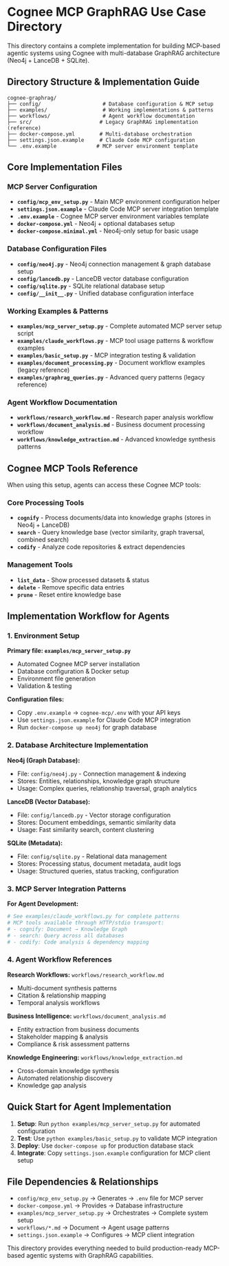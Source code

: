 # Cognee MCP GraphRAG Use Case Directory

This directory contains a complete implementation for building MCP-based agentic systems using Cognee with multi-database GraphRAG architecture (Neo4j + LanceDB + SQLite).

## Directory Structure & Implementation Guide

```
cognee-graphrag/
├── config/                    # Database configuration & MCP setup
├── examples/                  # Working implementations & patterns
├── workflows/                 # Agent workflow documentation  
├── src/                      # Legacy GraphRAG implementation (reference)
├── docker-compose.yml        # Multi-database orchestration
├── settings.json.example     # Claude Code MCP configuration
└── .env.example             # MCP server environment template
```

## Core Implementation Files

### MCP Server Configuration
- **`config/mcp_env_setup.py`** - Main MCP environment configuration helper
- **`settings.json.example`** - Claude Code MCP server integration template
- **`.env.example`** - Cognee MCP server environment variables template
- **`docker-compose.yml`** - Neo4j + optional databases setup
- **`docker-compose.minimal.yml`** - Neo4j-only setup for basic usage

### Database Configuration Files
- **`config/neo4j.py`** - Neo4j connection management & graph database setup
- **`config/lancedb.py`** - LanceDB vector database configuration  
- **`config/sqlite.py`** - SQLite relational database setup
- **`config/__init__.py`** - Unified database configuration interface

### Working Examples & Patterns
- **`examples/mcp_server_setup.py`** - Complete automated MCP server setup script
- **`examples/claude_workflows.py`** - MCP tool usage patterns & workflow examples
- **`examples/basic_setup.py`** - MCP integration testing & validation
- **`examples/document_processing.py`** - Document workflow examples (legacy reference)
- **`examples/graphrag_queries.py`** - Advanced query patterns (legacy reference)

### Agent Workflow Documentation
- **`workflows/research_workflow.md`** - Research paper analysis workflow
- **`workflows/document_analysis.md`** - Business document processing workflow  
- **`workflows/knowledge_extraction.md`** - Advanced knowledge synthesis patterns

## Cognee MCP Tools Reference

When using this setup, agents can access these Cognee MCP tools:

### Core Processing Tools
- **`cognify`** - Process documents/data into knowledge graphs (stores in Neo4j + LanceDB)
- **`search`** - Query knowledge base (vector similarity, graph traversal, combined search)
- **`codify`** - Analyze code repositories & extract dependencies

### Management Tools  
- **`list_data`** - Show processed datasets & status
- **`delete`** - Remove specific data entries
- **`prune`** - Reset entire knowledge base

## Implementation Workflow for Agents

### 1. Environment Setup
**Primary file: `examples/mcp_server_setup.py`**
- Automated Cognee MCP server installation
- Database configuration & Docker setup  
- Environment file generation
- Validation & testing

**Configuration files:**
- Copy `.env.example` → `cognee-mcp/.env` with your API keys
- Use `settings.json.example` for Claude Code MCP integration
- Run `docker-compose up neo4j` for graph database

### 2. Database Architecture Implementation
**Neo4j (Graph Database):**
- File: `config/neo4j.py` - Connection management & indexing
- Stores: Entities, relationships, knowledge graph structure
- Usage: Complex queries, relationship traversal, graph analytics

**LanceDB (Vector Database):**  
- File: `config/lancedb.py` - Vector storage configuration
- Stores: Document embeddings, semantic similarity data
- Usage: Fast similarity search, content clustering

**SQLite (Metadata):**
- File: `config/sqlite.py` - Relational data management  
- Stores: Processing status, document metadata, audit logs
- Usage: Structured queries, status tracking, configuration

### 3. MCP Server Integration Patterns
**For Agent Development:**
```python
# See examples/claude_workflows.py for complete patterns
# MCP tools available through HTTP/stdio transport:
# - cognify: Document → Knowledge Graph
# - search: Query across all databases  
# - codify: Code analysis & dependency mapping
```

### 4. Agent Workflow References
**Research Workflows:** `workflows/research_workflow.md`
- Multi-document synthesis patterns
- Citation & relationship mapping
- Temporal analysis workflows

**Business Intelligence:** `workflows/document_analysis.md`  
- Entity extraction from business documents
- Stakeholder mapping & analysis
- Compliance & risk assessment patterns

**Knowledge Engineering:** `workflows/knowledge_extraction.md`
- Cross-domain knowledge synthesis  
- Automated relationship discovery
- Knowledge gap analysis

## Quick Start for Agent Implementation

1. **Setup**: Run `python examples/mcp_server_setup.py` for automated configuration
2. **Test**: Use `python examples/basic_setup.py` to validate MCP integration  
3. **Deploy**: Use `docker-compose up` for production database stack
4. **Integrate**: Copy `settings.json.example` configuration for MCP client setup

## File Dependencies & Relationships

- `config/mcp_env_setup.py` → Generates → `.env` file for MCP server
- `docker-compose.yml` → Provides → Database infrastructure  
- `examples/mcp_server_setup.py` → Orchestrates → Complete system setup
- `workflows/*.md` → Document → Agent usage patterns
- `settings.json.example` → Configures → MCP client integration

This directory provides everything needed to build production-ready MCP-based agentic systems with GraphRAG capabilities.